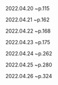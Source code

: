 2022.04.20
~p.115

2022.04.21
~p.162

2022.04.22
~p.168

2022.04.23
~p.175

2022.04.24
~p.262

2022.04.25
~p.280

2022.04.26
~p.324

